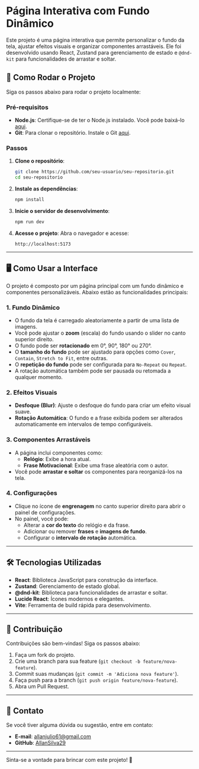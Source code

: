 # Página Interativa com Fundo Dinâmico

Este projeto é uma página interativa que permite personalizar o fundo da tela, ajustar efeitos visuais e organizar componentes arrastáveis. Ele foi desenvolvido usando React, Zustand para gerenciamento de estado e `@dnd-kit` para funcionalidades de arrastar e soltar.

## 🚀 Como Rodar o Projeto

Siga os passos abaixo para rodar o projeto localmente:

### Pré-requisitos

- **Node.js**: Certifique-se de ter o Node.js instalado. Você pode baixá-lo [aqui](https://nodejs.org/).
- **Git**: Para clonar o repositório. Instale o Git [aqui](https://git-scm.com/).

### Passos

1. **Clone o repositório**:
   ```bash
   git clone https://github.com/seu-usuario/seu-repositorio.git
   cd seu-repositorio
   ```

2. **Instale as dependências**:
   ```bash
   npm install
   ```

3. **Inicie o servidor de desenvolvimento**:
   ```bash
   npm run dev
   ```

4. **Acesse o projeto**:
   Abra o navegador e acesse:
   ```
   http://localhost:5173
   ```

---

## 🖥️ Como Usar a Interface

O projeto é composto por um página principal com um fundo dinâmico e componentes personalizáveis. Abaixo estão as funcionalidades principais:

### 1. **Fundo Dinâmico**
   - O fundo da tela é carregado aleatoriamente a partir de uma lista de imagens.
   - Você pode ajustar o **zoom** (escala) do fundo usando o slider no canto superior direito.
   - O fundo pode ser **rotacionado** em 0°, 90°, 180° ou 270°.
   - O **tamanho do fundo** pode ser ajustado para opções como `Cover`, `Contain`, `Stretch to Fit`, entre outras.
   - O **repetição do fundo** pode ser configurada para `No-Repeat` ou `Repeat`.
   - A rotação automática também pode ser pausada ou retomada a qualquer momento.

### 2. **Efeitos Visuais**
   - **Desfoque (Blur)**: Ajuste o desfoque do fundo para criar um efeito visual suave.
   - **Rotação Automática**: O fundo e a frase exibida podem ser alterados automaticamente em intervalos de tempo configuráveis.

### 3. **Componentes Arrastáveis**
   - A página inclui componentes como:
     - **Relógio**: Exibe a hora atual.
     - **Frase Motivacional**: Exibe uma frase aleatória com o autor.
   - Você pode **arrastar e soltar** os componentes para reorganizá-los na tela.

### 4. **Configurações**
   - Clique no ícone de **engrenagem** no canto superior direito para abrir o painel de configurações.
   - No painel, você pode:
     - Alterar a **cor do texto** do relógio e da frase.
     - Adicionar ou remover **frases** e **imagens de fundo**.
     - Configurar o **intervalo de rotação** automática.

---

## 🛠️ Tecnologias Utilizadas

- **React**: Biblioteca JavaScript para construção da interface.
- **Zustand**: Gerenciamento de estado global.
- **@dnd-kit**: Biblioteca para funcionalidades de arrastar e soltar.
- **Lucide React**: Ícones modernos e elegantes.
- **Vite**: Ferramenta de build rápida para desenvolvimento.

---

## 🙌 Contribuição

Contribuições são bem-vindas! Siga os passos abaixo:

1. Faça um fork do projeto.
2. Crie uma branch para sua feature (`git checkout -b feature/nova-feature`).
3. Commit suas mudanças (`git commit -m 'Adiciona nova feature'`).
4. Faça push para a branch (`git push origin feature/nova-feature`).
5. Abra um Pull Request.

---

## 📧 Contato

Se você tiver alguma dúvida ou sugestão, entre em contato:

- **E-mail**: allanjulio61@gmail.com
- **GitHub**: [AllanSilva29](https://github.com/AllanSilva29)

---

Sinta-se a vontade para brincar com este projeto! 🚀
